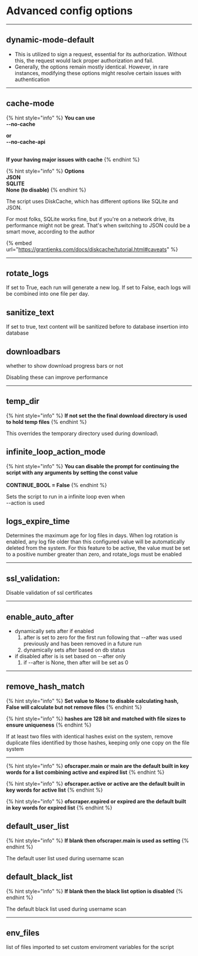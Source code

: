 # Advanced config options



***

## dynamic-mode-default

* This is utilized to sign a request, essential for its authorization. Without this, the request would lack proper authorization and fail.
* Generally, the options remain mostly identical. However, in rare instances, modifying these options might resolve certain issues with authentication



***

## cache-mode

{% hint style="info" %}
**You can use** \
**--no-cache**&#x20;

**or** \
**--no-cache-api**

\
**If your having major issues with cache**
{% endhint %}

{% hint style="info" %}
**Options**\
**JSON**\
**SQLITE**\
**None (to disable)**
{% endhint %}

The script uses DiskCache, which has different options like SQLite and JSON.&#x20;

For most folks, SQLite works fine, but if you're on a network drive, its performance might not be great. That's when switching to JSON could be a smart move, according to the author

{% embed url="https://grantjenks.com/docs/diskcache/tutorial.html#caveats" %}

***

## rotate\_logs

If set to True, each run will generate a new log. If set to False, each logs will be combined into one file per day.

## sanitize\_text

If set to true,  text content will be sanitized before to database insertion into database

## downloadbars

whether to show download progress bars or not

Disabling these can improve performance



***

## temp\_dir

{% hint style="info" %}
**If not set the the final download directory is used to hold temp files**
{% endhint %}

This overrides the temporary directory used during download\


## infinite\_loop\_action\_mode

{% hint style="info" %}
**You can disable the prompt for continuing the script with any arguments by setting the const value**\
\
**CONTINUE\_BOOL = False**
{% endhint %}

Sets the script to run in a infinite loop even when \
\--action is used



## logs\_expire\_time

&#x20;Determines the maximum age for log files in days. When log rotation is enabled, any log file older than this configured value will be automatically deleted from the system. For this feature to be active, the value must be set to a positive number greater than zero, and rotate\_logs must be enabled



***

## ssl\_validation:

Disable validation of ssl certificates

***

## enable\_auto\_after

* dynamically sets after if enabled
  1. after is set to zero for the first run following that --after was used previously and has been removed in a future run
  2. dynamically sets after based on db status
* if disabled after is is set based on --after only
  1. if --after is None, then after will be set as 0

***

## remove\_hash\_match

{% hint style="info" %}
**Set value to None to disable calculating hash, False will calculate but not remove files**
{% endhint %}

{% hint style="info" %}
**hashes are 128 bit and matched with file sizes to ensure uniqueness**
{% endhint %}



If at least two files with identical hashes exist on the system, remove duplicate files identified by those hashes, keeping only one copy on the file system



***

{% hint style="info" %}
**ofscraper.main or main are the default built in key words for a list combining active and expired list**
{% endhint %}

{% hint style="info" %}
**ofscraper.active or active are  the default built in key words for active list**
{% endhint %}

{% hint style="info" %}
**ofscraper.expired or expired are the default built in key words for expired list**
{% endhint %}

## default\_user\_list

{% hint style="info" %}
**If blank then ofscraper.main is used as setting**
{% endhint %}

The default user list used during username scan

## default\_black\_list

{% hint style="info" %}
**If  blank then the black list option is disabled**
{% endhint %}

The default black list used during username scan

***

## env\_files

list of files imported to set custom enviroment variables for the script
